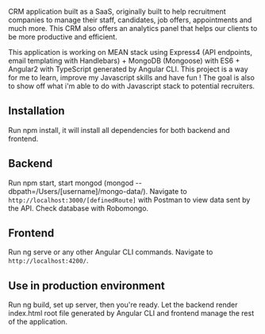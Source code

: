 CRM application built as a SaaS, originally built to help recruitment companies to manage their staff, candidates, job offers, appointments and much more. This CRM also offers an analytics panel that helps our clients to be more productive and efficient.
 
 This application is working on MEAN stack using Express4 (API endpoints, email templating with Handlebars) + MongoDB (Mongoose) with ES6 + Angular2 with TypeScript generated by Angular CLI.
This project is a way for me to learn, improve my Javascript skills and have fun ! 
The goal is also to show off what i'm able to do with Javascript stack to potential recruiters.

## Installation
Run npm install, it will install all dependencies for both backend and frontend.

## Backend
Run npm start, start mongod (mongod --dbpath=/Users/[username]/mongo-data/).
Navigate to `http://localhost:3000/[definedRoute]` with Postman to view data sent by the API.
Check database with Robomongo.

## Frontend
Run ng serve or any other Angular CLI commands.
Navigate to `http://localhost:4200/`.

## Use in production environment
Run ng build, set up server, then you're ready. 
Let the backend render index.html root file generated by Angular CLI and frontend manage the rest of the application.